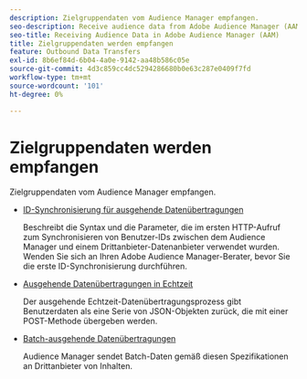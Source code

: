 ```yaml
---
description: Zielgruppendaten vom Audience Manager empfangen.
seo-description: Receive audience data from Adobe Audience Manager (AAM).
seo-title: Receiving Audience Data in Adobe Audience Manager (AAM)
title: Zielgruppendaten werden empfangen
feature: Outbound Data Transfers
exl-id: 8b6ef84d-6b04-4a0e-9142-aa48b586c05e
source-git-commit: 4d3c859cc4dc5294286680b0e63c287e0409f7fd
workflow-type: tm+mt
source-wordcount: '101'
ht-degree: 0%

---
```


# Zielgruppendaten werden empfangen

Zielgruppendaten vom Audience Manager empfangen.

* [ID-Synchronisierung für ausgehende Datenübertragungen](id-sync-outbound.md)

  Beschreibt die Syntax und die Parameter, die im ersten HTTP-Aufruf zum Synchronisieren von Benutzer-IDs zwischen dem Audience Manager und einem Drittanbieter-Datenanbieter verwendet wurden. Wenden Sie sich an Ihren Adobe Audience Manager-Berater, bevor Sie die erste ID-Synchronisierung durchführen.

* [Ausgehende Datenübertragungen in Echtzeit](real-time-outbound-transfers/real-time-outbound-transfers.md)

  Der ausgehende Echtzeit-Datenübertragungsprozess gibt Benutzerdaten als eine Serie von JSON-Objekten zurück, die mit einer POST-Methode übergeben werden.

* [Batch-ausgehende Datenübertragungen](batch-outbound-transfers/batch-outbound-overview.md)

  Audience Manager sendet Batch-Daten gemäß diesen Spezifikationen an Drittanbieter von Inhalten.
